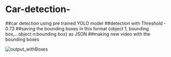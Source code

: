 # Car-detection-
##car detection using pre trained YOLO model
##detection with Threshold - 0.73
##saving the bounding boxes in this format {object 1, bounding box,...object n:bounding box} as JSON
##making new video with the bounding boxes



![output_withBoxes](https://user-images.githubusercontent.com/95474390/150687152-02519319-6cae-4953-b274-453ec7999cde.png)

